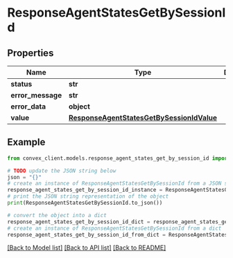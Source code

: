 # ResponseAgentStatesGetBySessionId


## Properties

Name | Type | Description | Notes
------------ | ------------- | ------------- | -------------
**status** | **str** |  | 
**error_message** | **str** |  | [optional] 
**error_data** | **object** |  | [optional] 
**value** | [**ResponseAgentStatesGetBySessionIdValue**](ResponseAgentStatesGetBySessionIdValue.md) |  | [optional] 

## Example

```python
from convex_client.models.response_agent_states_get_by_session_id import ResponseAgentStatesGetBySessionId

# TODO update the JSON string below
json = "{}"
# create an instance of ResponseAgentStatesGetBySessionId from a JSON string
response_agent_states_get_by_session_id_instance = ResponseAgentStatesGetBySessionId.from_json(json)
# print the JSON string representation of the object
print(ResponseAgentStatesGetBySessionId.to_json())

# convert the object into a dict
response_agent_states_get_by_session_id_dict = response_agent_states_get_by_session_id_instance.to_dict()
# create an instance of ResponseAgentStatesGetBySessionId from a dict
response_agent_states_get_by_session_id_from_dict = ResponseAgentStatesGetBySessionId.from_dict(response_agent_states_get_by_session_id_dict)
```
[[Back to Model list]](../README.md#documentation-for-models) [[Back to API list]](../README.md#documentation-for-api-endpoints) [[Back to README]](../README.md)



